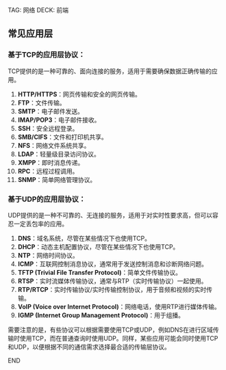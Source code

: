 TAG: 网络
DECK: 前端
## 常见应用层
### 基于TCP的应用层协议：

TCP提供的是一种可靠的、面向连接的服务，适用于需要确保数据正确传输的应用。

1. **HTTP/HTTPS**：网页传输和安全的网页传输。
2. **FTP**：文件传输。
3. **SMTP**：电子邮件发送。
4. **IMAP/POP3**：电子邮件接收。
5. **SSH**：安全远程登录。
6. **SMB/CIFS**：文件和打印机共享。
7. **NFS**：网络文件系统共享。
8. **LDAP**：轻量级目录访问协议。
9. **XMPP**：即时消息传递。
10. **RPC**：远程过程调用。
11. **SNMP**：简单网络管理协议。

### 基于UDP的应用层协议：

UDP提供的是一种不可靠的、无连接的服务，适用于对实时性要求高，但可以容忍一定丢包率的应用。

1. **DNS**：域名系统，尽管在某些情况下也使用TCP。
2. **DHCP**：动态主机配置协议，尽管在某些情况下也使用TCP。
3. **NTP**：网络时间协议。
4. **ICMP**：互联网控制消息协议，通常用于发送控制消息和诊断网络问题。
5. **TFTP (Trivial File Transfer Protocol)**：简单文件传输协议。
6. **RTSP**：实时流媒体传输协议，通常与RTP（实时传输协议）一起使用。
7. **RTP/RTCP**：实时传输协议/实时传输控制协议，用于音频和视频的实时传输。
8. **VoIP (Voice over Internet Protocol)**：网络电话，使用RTP进行媒体传输。
9. **IGMP (Internet Group Management Protocol)**：用于组播。

需要注意的是，有些协议可以根据需要使用TCP或UDP，例如DNS在进行区域传输时使用TCP，而在普通查询时使用UDP。同样，某些应用可能会同时使用TCP和UDP，以便根据不同的通信需求选择最合适的传输层协议。

END
<!--ID: 1726633667701-->
